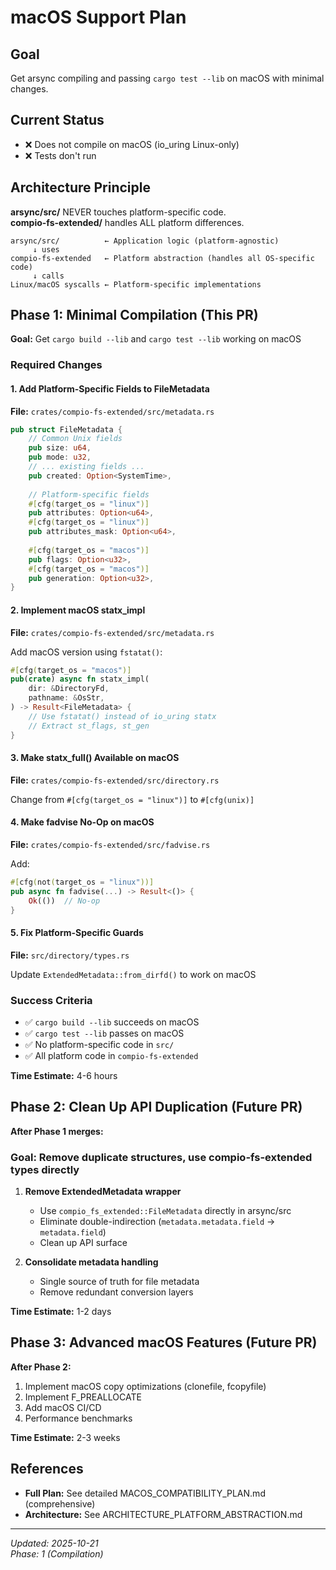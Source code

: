 # macOS Support Plan

## Goal

Get arsync compiling and passing `cargo test --lib` on macOS with minimal changes.

## Current Status

- ❌ Does not compile on macOS (io_uring Linux-only)
- ❌ Tests don't run

## Architecture Principle

**arsync/src/** NEVER touches platform-specific code.  
**compio-fs-extended/** handles ALL platform differences.

```
arsync/src/          ← Application logic (platform-agnostic)
     ↓ uses
compio-fs-extended   ← Platform abstraction (handles all OS-specific code)
     ↓ calls
Linux/macOS syscalls ← Platform-specific implementations
```

## Phase 1: Minimal Compilation (This PR)

**Goal:** Get `cargo build --lib` and `cargo test --lib` working on macOS

### Required Changes

#### 1. Add Platform-Specific Fields to FileMetadata

**File:** `crates/compio-fs-extended/src/metadata.rs`

```rust
pub struct FileMetadata {
    // Common Unix fields
    pub size: u64,
    pub mode: u32,
    // ... existing fields ...
    pub created: Option<SystemTime>,
    
    // Platform-specific fields
    #[cfg(target_os = "linux")]
    pub attributes: Option<u64>,
    #[cfg(target_os = "linux")]
    pub attributes_mask: Option<u64>,
    
    #[cfg(target_os = "macos")]
    pub flags: Option<u32>,
    #[cfg(target_os = "macos")]
    pub generation: Option<u32>,
}
```

#### 2. Implement macOS statx_impl

**File:** `crates/compio-fs-extended/src/metadata.rs`

Add macOS version using `fstatat()`:

```rust
#[cfg(target_os = "macos")]
pub(crate) async fn statx_impl(
    dir: &DirectoryFd,
    pathname: &OsStr,
) -> Result<FileMetadata> {
    // Use fstatat() instead of io_uring statx
    // Extract st_flags, st_gen
}
```

#### 3. Make statx_full() Available on macOS

**File:** `crates/compio-fs-extended/src/directory.rs`

Change from `#[cfg(target_os = "linux")]` to `#[cfg(unix)]`

#### 4. Make fadvise No-Op on macOS

**File:** `crates/compio-fs-extended/src/fadvise.rs`

Add:
```rust
#[cfg(not(target_os = "linux"))]
pub async fn fadvise(...) -> Result<()> {
    Ok(())  // No-op
}
```

#### 5. Fix Platform-Specific Guards

**File:** `src/directory/types.rs`

Update `ExtendedMetadata::from_dirfd()` to work on macOS

### Success Criteria

- ✅ `cargo build --lib` succeeds on macOS
- ✅ `cargo test --lib` passes on macOS
- ✅ No platform-specific code in `src/`
- ✅ All platform code in `compio-fs-extended`

**Time Estimate:** 4-6 hours

## Phase 2: Clean Up API Duplication (Future PR)

**After Phase 1 merges:**

### Goal: Remove duplicate structures, use compio-fs-extended types directly

1. **Remove ExtendedMetadata wrapper**
   - Use `compio_fs_extended::FileMetadata` directly in arsync/src
   - Eliminate double-indirection (`metadata.metadata.field` → `metadata.field`)
   - Clean up API surface

2. **Consolidate metadata handling**
   - Single source of truth for file metadata
   - Remove redundant conversion layers

**Time Estimate:** 1-2 days

## Phase 3: Advanced macOS Features (Future PR)

**After Phase 2:**

1. Implement macOS copy optimizations (clonefile, fcopyfile)
2. Implement F_PREALLOCATE
3. Add macOS CI/CD
4. Performance benchmarks

**Time Estimate:** 2-3 weeks

## References

- **Full Plan:** See detailed MACOS_COMPATIBILITY_PLAN.md (comprehensive)
- **Architecture:** See ARCHITECTURE_PLATFORM_ABSTRACTION.md

---

*Updated: 2025-10-21*  
*Phase: 1 (Compilation)*

